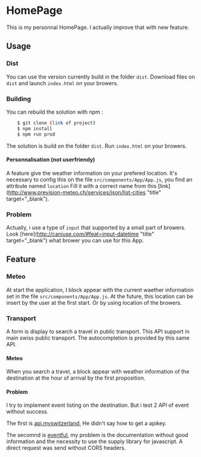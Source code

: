 # HomePage
This is my personnal HomePage. I actually improve that with new feature.

## Usage

### Dist

You can use the version currently build in the folder `dist`.
Download files on `dist` and launch `index.html` on your browers.

### Building

You can rebuild the solution with npm :
```bash
    $ git clone (link of project)
    $ npm install
    $ npm run prod
```

The solution is build on the folder `dist`. Run `index.html` on your browers.

#### Personnalisation (not userfriendy)

A feature give the weather information on your prefered location.
It's necessary to config this on the file `src/components/App/App.js`, you find an attribute named `location`
Fill it with a correct name from this [link](http://www.prevision-meteo.ch/services/json/list-cities "title" target="_blank").

### Problem

Actually, i use a type of `input` that supported by a small part of browers.
Look [here](http://caniuse.com/#feat=input-datetime "title" target="_blank") what brower you can use for this App.

## Feature

### Meteo

At start the application, I block appear with the current waether information set in the file `src/components/App/App.js`.
At the future, this location can be insert by the user at the first start. Or by using location of the browers.

### Transport

A form is display to search a travel in public transport. This API support in main swiss public transport.
The autocompletion is provided by this same API.

#### Meteo

When you search a travel, a block appear with weather information of the destination at the hour of arrival by the first proposition.

#### Problem

I try to implement event listing on the destination. But i test 2 API of event without success.

The first is [api.myswitzerland](http://api.myswitzerland.com/), He didn't say how to get a apikey.

The secomnd is [eventful](http://api.eventful.com/), my problem is the documentation without good information and the necessity to use the supply library for javascript. A direct request was send without CORS headers.
